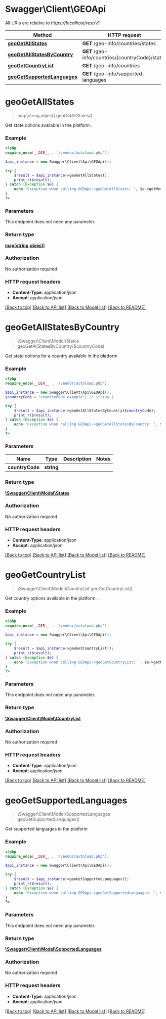 # Swagger\Client\GEOApi

All URIs are relative to *https://localhost/rest/v1*

Method | HTTP request | Description
------------- | ------------- | -------------
[**geoGetAllStates**](GEOApi.md#geoGetAllStates) | **GET** /geo-info/countries/states | 
[**geoGetAllStatesByCountry**](GEOApi.md#geoGetAllStatesByCountry) | **GET** /geo-info/countries/{countryCode}/states | 
[**geoGetCountryList**](GEOApi.md#geoGetCountryList) | **GET** /geo-info/countries | 
[**geoGetSupportedLanguages**](GEOApi.md#geoGetSupportedLanguages) | **GET** /geo-info/supported-languages | 


# **geoGetAllStates**
> map[string,object] geoGetAllStates()



Get state options available in the platform .

### Example
```php
<?php
require_once(__DIR__ . '/vendor/autoload.php');

$api_instance = new Swagger\Client\Api\GEOApi();

try {
    $result = $api_instance->geoGetAllStates();
    print_r($result);
} catch (Exception $e) {
    echo 'Exception when calling GEOApi->geoGetAllStates: ', $e->getMessage(), PHP_EOL;
}
?>
```

### Parameters
This endpoint does not need any parameter.

### Return type

[**map[string,object]**](../Model/map.md)

### Authorization

No authorization required

### HTTP request headers

 - **Content-Type**: application/json
 - **Accept**: application/json

[[Back to top]](#) [[Back to API list]](../../README.md#documentation-for-api-endpoints) [[Back to Model list]](../../README.md#documentation-for-models) [[Back to README]](../../README.md)

# **geoGetAllStatesByCountry**
> \Swagger\Client\Model\States geoGetAllStatesByCountry($countryCode)



Get state options for a country available in the platform

### Example
```php
<?php
require_once(__DIR__ . '/vendor/autoload.php');

$api_instance = new Swagger\Client\Api\GEOApi();
$countryCode = "countryCode_example"; // string | 

try {
    $result = $api_instance->geoGetAllStatesByCountry($countryCode);
    print_r($result);
} catch (Exception $e) {
    echo 'Exception when calling GEOApi->geoGetAllStatesByCountry: ', $e->getMessage(), PHP_EOL;
}
?>
```

### Parameters

Name | Type | Description  | Notes
------------- | ------------- | ------------- | -------------
 **countryCode** | **string**|  |

### Return type

[**\Swagger\Client\Model\States**](../Model/States.md)

### Authorization

No authorization required

### HTTP request headers

 - **Content-Type**: application/json
 - **Accept**: application/json

[[Back to top]](#) [[Back to API list]](../../README.md#documentation-for-api-endpoints) [[Back to Model list]](../../README.md#documentation-for-models) [[Back to README]](../../README.md)

# **geoGetCountryList**
> \Swagger\Client\Model\CountryList geoGetCountryList()



Get country options available in the platform .

### Example
```php
<?php
require_once(__DIR__ . '/vendor/autoload.php');

$api_instance = new Swagger\Client\Api\GEOApi();

try {
    $result = $api_instance->geoGetCountryList();
    print_r($result);
} catch (Exception $e) {
    echo 'Exception when calling GEOApi->geoGetCountryList: ', $e->getMessage(), PHP_EOL;
}
?>
```

### Parameters
This endpoint does not need any parameter.

### Return type

[**\Swagger\Client\Model\CountryList**](../Model/CountryList.md)

### Authorization

No authorization required

### HTTP request headers

 - **Content-Type**: application/json
 - **Accept**: application/json

[[Back to top]](#) [[Back to API list]](../../README.md#documentation-for-api-endpoints) [[Back to Model list]](../../README.md#documentation-for-models) [[Back to README]](../../README.md)

# **geoGetSupportedLanguages**
> \Swagger\Client\Model\SupportedLanguages geoGetSupportedLanguages()



Get supported languages in the platform

### Example
```php
<?php
require_once(__DIR__ . '/vendor/autoload.php');

$api_instance = new Swagger\Client\Api\GEOApi();

try {
    $result = $api_instance->geoGetSupportedLanguages();
    print_r($result);
} catch (Exception $e) {
    echo 'Exception when calling GEOApi->geoGetSupportedLanguages: ', $e->getMessage(), PHP_EOL;
}
?>
```

### Parameters
This endpoint does not need any parameter.

### Return type

[**\Swagger\Client\Model\SupportedLanguages**](../Model/SupportedLanguages.md)

### Authorization

No authorization required

### HTTP request headers

 - **Content-Type**: application/json
 - **Accept**: application/json

[[Back to top]](#) [[Back to API list]](../../README.md#documentation-for-api-endpoints) [[Back to Model list]](../../README.md#documentation-for-models) [[Back to README]](../../README.md)

